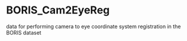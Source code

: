 BORIS_Cam2EyeReg
=============================

data for performing camera to eye coordinate system registration in the BORIS dataset
